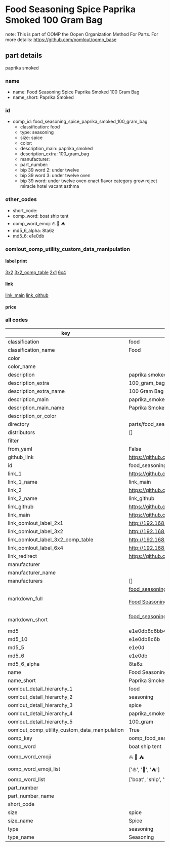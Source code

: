 # Food Seasoning Spice Paprika Smoked 100 Gram Bag  

note: This is part of OOMP the Oopen Organization Method For Parts. For more details: https://github.com/oomlout/oomp_base

##  part details
  



paprika smoked



### name
* name: Food Seasoning Spice Paprika Smoked 100 Gram Bag
* name_short: Paprika Smoked
### id
* oomp_id: food_seasoning_spice_paprika_smoked_100_gram_bag
  * classification: food
  * type: seasoning
  * size: spice
  * color: 
  * description_main: paprika_smoked
  * description_extra: 100_gram_bag
  * manufacturer: 
  * part_number: 
  * bip 39 word 2: under twelve
  * bip 39 word 3: under twelve oven
  * bip 39 word: under twelve oven enact flavor category grow reject miracle hotel vacant asthma

### other_codes
* short_code: 
* oomp_word: boat ship tent
* oomp_word_emoji :boat: :ship: :tent:
* md5_6_alpha: 8ta6z
* md5_6: e1e0db






### oomlout_oomp_utility_custom_data_manipulation
#### label print
[3x2](http://192.168.1.245:1112/?label=oomp%208ta6z)
[3x2_oomp_table](http://192.168.1.108:1112/?label=oomp%208ta6z)
[2x1](http://192.168.1.242:1112/?label=oomp%208ta6z)
[6x4](http://192.168.1.55:1112/?label=oomp%208ta6z)    

#### link

[link_main](https://github.com/oomlout/oomlout_oomp_version_1_messy/tree/main/parts/food_seasoning_spice_paprika_smoked_100_gram_bag) [link_github](https://github.com/oomlout/oomlout_oomp_version_1_messy/tree/main/parts/food_seasoning_spice_paprika_smoked_100_gram_bag)                             

#### price







### all codes 
| key | value |  
| --- | --- |  
| classification | food |  
| classification_name | Food |  
| color |  |  
| color_name |  |  
| description | paprika smoked |  
| description_extra | 100_gram_bag |  
| description_extra_name | 100 Gram Bag |  
| description_main | paprika_smoked |  
| description_main_name | Paprika Smoked |  
| description_or_color |   |  
| directory | parts/food_seasoning_spice_paprika_smoked_100_gram_bag |  
| distributors | [] |  
| filter |  |  
| from_yaml | False |  
| github_link | https://github.com/oomlout/oomlout_oomp_part_src/tree/main/parts/food_seasoning_spice_paprika_smoked_100_gram_bag |  
| id | food_seasoning_spice_paprika_smoked_100_gram_bag |  
| link_1 | https://github.com/oomlout/oomlout_oomp_version_1_messy/tree/main/parts/food_seasoning_spice_paprika_smoked_100_gram_bag |  
| link_1_name | link_main |  
| link_2 | https://github.com/oomlout/oomlout_oomp_version_1_messy/tree/main/parts/food_seasoning_spice_paprika_smoked_100_gram_bag |  
| link_2_name | link_github |  
| link_github | https://github.com/oomlout/oomlout_oomp_version_1_messy/tree/main/parts/food_seasoning_spice_paprika_smoked_100_gram_bag |  
| link_main | https://github.com/oomlout/oomlout_oomp_version_1_messy/tree/main/parts/food_seasoning_spice_paprika_smoked_100_gram_bag |  
| link_oomlout_label_2x1 | http://192.168.1.242:1112/?label=oomp%208ta6z |  
| link_oomlout_label_3x2 | http://192.168.1.245:1112/?label=oomp%208ta6z |  
| link_oomlout_label_3x2_oomp_table | http://192.168.1.108:1112/?label=oomp%208ta6z |  
| link_oomlout_label_6x4 | http://192.168.1.55:1112/?label=oomp%208ta6z |  
| link_redirect | https://github.com/oomlout/oomlout_oomp_version_1_messy/tree/main/parts/food_seasoning_spice_paprika_smoked_100_gram_bag |  
| manufacturer |  |  
| manufacturer_name |  |  
| manufacturers | [] |  
| markdown_full | [food_seasoning_spice_paprika_smoked_100_gram_bag](none)<br>[](none)<br>[Food Seasoning Spice Paprika Smoked 100 Gram Bag](none)<br><br> |  
| markdown_short | [food_seasoning_spice_paprika_smoked_100_gram_bag](none)<br><br> |  
| md5 | e1e0db8c6bb4ece090ac54973bbac766 |  
| md5_10 | e1e0db8c6b |  
| md5_5 | e1e0d |  
| md5_6 | e1e0db |  
| md5_6_alpha | 8ta6z |  
| name | Food Seasoning Spice Paprika Smoked 100 Gram Bag |  
| name_short | Paprika Smoked |  
| oomlout_detail_hierarchy_1 | food |  
| oomlout_detail_hierarchy_2 | seasoning |  
| oomlout_detail_hierarchy_3 | spice |  
| oomlout_detail_hierarchy_4 | paprika_smoked |  
| oomlout_detail_hierarchy_5 | 100_gram |  
| oomlout_oomp_utility_custom_data_manipulation | True |  
| oomp_key | oomp_food_seasoning_spice_paprika_smoked_100_gram_bag |  
| oomp_word | boat ship tent |  
| oomp_word_emoji | :boat: :ship: :tent: |  
| oomp_word_emoji_list | [':boat:', ':ship:', ':tent:'] |  
| oomp_word_list | ['boat', 'ship', 'tent'] |  
| part_number |  |  
| part_number_name |  |  
| short_code |  |  
| size | spice |  
| size_name | Spice |  
| type | seasoning |  
| type_name | Seasoning |  
